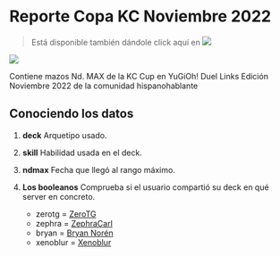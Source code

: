 # Reporte Copa KC Noviembre 2022

> Está disponible también dándole click aquí en [![](https://img.shields.io/badge/Deepnote-3793EF?style=for-the-badge&logo=Deepnote&logoColor=white)](https://deepnote.com/@luceldasilva/KC-Cup-NOV-2022-a6513ba3-5a62-40c2-a0cb-de6905e8e618)

![](https://s3.duellinksmeta.com/img/content/tournaments/kc-cup/dlm-kc-intro.webp)

Contiene mazos Nd. MAX de la KC Cup en YuGiOh! Duel Links Edición Noviembre 2022 de la comunidad hispanohablante

## Conociendo los datos

1. **deck** Arquetipo usado.

2. **skill** Habilidad usada en el deck.

3. **ndmax** Fecha que llegó al rango máximo.

4. **Los booleanos** Comprueba si el usuario compartió su deck en qué server en concreto.
	- zerotg  = [ZeroTG](https://www.youtube.com/c/ZeroTG)   
	- zephra  = [ZephraCarl](https://www.youtube.com/c/ZephraCarl)   
	- bryan  = [Bryan Norén](https://www.youtube.com/c/BryanNorén)    
	- xenoblur  = [Xenoblur](https://www.youtube.com/c/XenoBlur)
